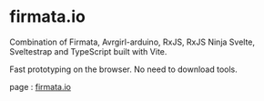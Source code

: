 # firmata.io

Combination of Firmata, Avrgirl-arduino, RxJS, RxJS Ninja Svelte, Sveltestrap and TypeScript built with Vite.

Fast prototyping on the browser. No need to download tools.

page : [firmata.io](https://www.firmata.io)
